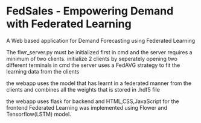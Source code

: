 # FedSales - Empowering Demand with Federated Learning
A Web based application for Demand Forecasting using Federated Learning

The flwr_server.py must be initialized first in cmd and the server requires a minimum of two clients.
initialize 2 clients by seperately opening two different terminals in cmd
the server uses a FedAVG strategy to fit the learning data from the clients

the webapp uses the model that has learnt in a federated manner from the clients and combines all the weights that is stored in .hdf5 file

the webapp uses flask for backend and HTML,CSS,JavaScript for the frontend
Federated Learning was implemented using Flower and Tensorflow(LSTM) model.
